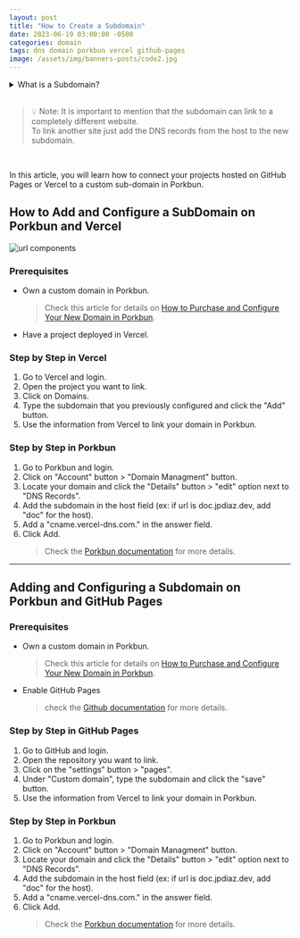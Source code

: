 ```yaml
---
layout: post
title: "How to Create a Subdomain"
date: 2023-06-19 03:00:00 -0500
categories: domain
tags: dns domain porkbun vercel github-pages
image: /assets/img/banners-posts/code2.jpg
---
```


<!-- Dropdown in Markdown: https://gist.github.com/citrusui/07978f14b11adada364ff901e27c7f61 -->

<details>
<summary>
What is a Subdomain?
</summary>
<br>
Watch this video to learn more about Subdomain and how to use them.
<br>

{% include embed/youtube.html id='HYXiFs-JQBM' %}

By: Eli the Computer Guy

[Another video](https://www.youtube.com/watch?v=-pJq3XZQbt0)

</details>
<br>

> 💡 Note: It is important to mention that the subdomain can link to a completely different website.
> <br> To link another site just add the DNS records from the host to the new subdomain.

<br>

In this article, you will learn how to connect your projects hosted on GitHub Pages or Vercel to a custom sub-domain in Porkbun.

## How to Add and Configure a SubDomain on Porkbun and Vercel

![url components](https://d33v4339jhl8k0.cloudfront.net/docs/assets/5854c918c697912ffd6c1d7a/images/616f54ff9ccf62287e5ed89e/file-11KfXM8UHZ.png "url components")

### Prerequisites

- Own a custom domain in Porkbun.
  > Check this article for details on [How to Purchase and Configure Your New Domain in Porkbun](https://www.docs.jpdiaz.dev/posts/new-domain/).
- Have a project deployed in Vercel.

### Step by Step in Vercel

1. Go to Vercel and login.
2. Open the project you want to link.
3. Click on Domains.
4. Type the subdomain that you previously configured and click the "Add" button.
5. Use the information from Vercel to link your domain in Porkbun.

### Step by Step in Porkbun

1. Go to Porkbun and login.
2. Click on "Account" button > "Domain Managment" button.
3. Locate your domain and click the "Details" button > "edit" option next to "DNS Records".
4. Add the subdomain in the host field (ex: if url is doc.jpdiaz.dev, add "doc" for the host).
5. Add a "cname.vercel-dns.com." in the answer field.
6. Click Add.
   > Check the [Porkbun documentation](https://kb.porkbun.com/article/200-how-to-create-a-subdomain) for more details.

---

## Adding and Configuring a Subdomain on Porkbun and GitHub Pages

### Prerequisites

- Own a custom domain in Porkbun.
  > Check this article for details on [How to Purchase and Configure Your New Domain in Porkbun](https://www.docs.jpdiaz.dev/posts/new-domain/).
- Enable GitHub Pages
  > check the [Github documentation](https://docs.github.com/en/pages/quickstart) for more details.

### Step by Step in GitHub Pages

1. Go to GitHub and login.
2. Open the repository you want to link.
3. Click on the "settings" button > "pages".
4. Under "Custom domain", type the subdomain and click the "save" button.
5. Use the information from Vercel to link your domain in Porkbun.

### Step by Step in Porkbun

1. Go to Porkbun and login.
2. Click on "Account" button > "Domain Managment" button.
3. Locate your domain and click the "Details" button > "edit" option next to "DNS Records".
4. Add the subdomain in the host field (ex: if url is doc.jpdiaz.dev, add "doc" for the host).
5. Add a "cname.vercel-dns.com." in the answer field.
6. Click Add.
   > Check the [Porkbun documentation](https://kb.porkbun.com/article/200-how-to-create-a-subdomain) for more details.
